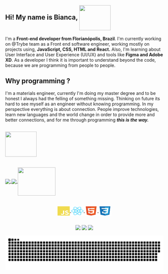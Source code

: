 

## Hi! My name is Bianca,  <img align="center" width="100" height="80" src="https://c.tenor.com/TdXGUNE47FgAAAAj/mandalorian-baby-yoda.gif">
  I'm a **Front-end developer from Florianópolis, Brazil**. I'm currently working on @Trybe team as a Front end software engineer, working mostly on projects using, **JavaScript, CSS, HTML and React.** Also, I'm learning about User Interface and User Experience (UI/UX) and tools like **Figma and Adobe XD**. As a developer I think it is important to understand beyond the code, because we are programming from people to people.
  
 ## Why programming ?    
  I'm a materials engineer, currently I'm doing my master degree and to be honest I always had the felling of something missing. Thinking on future its hard to see myself as an engineer without knowing programming. In my perspective everything is about connection. People improve technologies, learn new languages and the world change in order to provide more and better connections, and for me through programming **_this is the way._** 
  
  ## <img align="center"  width="100" height="80" src="https://media.tenor.com/images/8d61fe1b532f194dc6a892305b528a9e/tenor.gif">
 
  
  </br>
 
 

<div >
  <a href="https://github.com/euconstante">
  <img height="130em"   align="center" src="https://github-readme-stats.vercel.app/api?username=euconstante&show_icons=true&theme=gruvbox&include_all_commits=true&count_private=true"/>
  <img height="130em"  align="center" src="https://github-readme-stats.vercel.app/api/top-langs/?username=euconstante&&layout=compact&hide=shell&theme=gruvbox"/> 
   <img align="center"  width="120" height="90" src="https://c.tenor.com/k6ObkVLNzF4AAAAj/mandalorian-baby-yoda.gif">
</div>
 
    

 <br>
<div  align="center"> 
  
  <div style="display: inline_block"><br>
  <img align="center" alt="Bianca-Js" height="30" width="40" src="https://raw.githubusercontent.com/devicons/devicon/master/icons/javascript/javascript-plain.svg"> 
  <img align="center" alt="Bianca-React" height="30" width="40" src="https://raw.githubusercontent.com/devicons/devicon/master/icons/react/react-original.svg">
  <img align="center" alt="Bianca-HTML" height="30" width="40" src="https://raw.githubusercontent.com/devicons/devicon/master/icons/html5/html5-original.svg">
  <img align="center" alt="Bianca-CSS" height="30" width="40" src="https://raw.githubusercontent.com/devicons/devicon/master/icons/css3/css3-original.svg">
    
 
</div>
  
  ##
  
  <a href="https://www.instagram.com/biancaguedert/" target="_blank"><img src="https://img.shields.io/badge/-Instagram-%23E4405F?style=for-the-badge&logo=instagram&logoColor=white" target="_blank"></a>
    <a href = "mailto:constanteguedert@gmail.com"><img src="https://img.shields.io/badge/-Gmail-%23333?style=for-the-badge&logo=gmail&logoColor=white" target="_blank"></a>
  <a href="https://www.linkedin.com/in/biancaguedert/" target="_blank"><img src="https://img.shields.io/badge/-LinkedIn-%230077B5?style=for-the-badge&logo=linkedin&logoColor=white" target="_blank"></a> 
 
  ![Snake animation](https://github.com/euconstante/euconstante/blob/output/github-contribution-grid-snake.svg)
 
</div>
